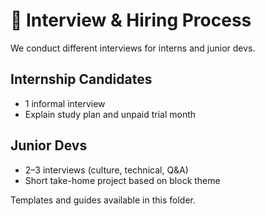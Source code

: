 # 💼 Interview & Hiring Process

We conduct different interviews for interns and junior devs.

## Internship Candidates
- 1 informal interview
- Explain study plan and unpaid trial month

## Junior Devs
- 2–3 interviews (culture, technical, Q&A)
- Short take-home project based on block theme

Templates and guides available in this folder.
